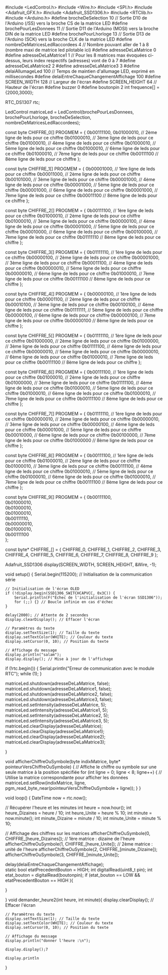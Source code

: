 #include <LedControl.h>
#include <Wire.h>
#include <SPI.h>
#include <Adafruit_GFX.h>
#include <Adafruit_SSD1306.h>
#include <RTClib.h>
#include <Arduino.h>
#define brocheDeSelection               10        // Sortie D10 de l'Arduino (/SS)  vers la broche CS  de la matrice LED
#define brochePourLesDonnees            11        // Sortie D11 de l'Arduino (MOSI) vers la broche DIN de la matrice LED
#define brochePourLhorloge              13        // Sortie D13 de l'Arduino (SCK)  vers la broche CLK de la matrice LED
#define nombreDeMatricesLedRaccordees   4         // Nombre pouvant aller de 1 à 8 (nombre maxi de matrice led pilotable ici)
#define adresseDeLaMatrice              0
#define adresseDeLaMatrice1             1  // Pour les 8 matrices max évoquées ci-dessus, leurs index respectifs (adresses) vont de 0 à 7
#define adresseDeLaMatrice2             2
#define adresseDeLaMatrice3             3
#define delaiAllumageLed                100       // Temps de maintien d'allumage LED, exprimé en millisecondes
#define delaiEntreChaqueChangementAffichage  100
#define SCREEN_WIDTH 128 // Largeur de l'écran
#define SCREEN_HEIGHT 64 // Hauteur de l'écran
#define buzzer 0
#define boutonpin 2
int frequence[] = {2000,3000};

RTC_DS1307 rtc;

LedControl matriceLed = LedControl(brochePourLesDonnees, brochePourLhorloge, brocheDeSelection, nombreDeMatricesLedRaccordees);

const byte CHIFFRE_0[] PROGMEM = {
  0b00111100, 
  0b01000010,   // 2ème ligne de leds pour ce chiffre
  0b01000010,   // 3ème ligne de leds pour ce chiffre
  0b01000010,   // 4ème ligne de leds pour ce chiffre
  0b01000010,   // 5ème ligne de leds pour ce chiffre
  0b01000010,   // 6ème ligne de leds pour ce chiffre
  0b01000010,   // 7ème ligne de leds pour ce chiffre
  0b00111100    // 8ème ligne de leds pour ce chiffre
};

const byte CHIFFRE_1[] PROGMEM = {
  0b00001000,   // 1ère ligne de leds pour ce chiffre
  0b00011000,   // 2ème ligne de leds pour ce chiffre
  0b00101000,   // 3ème ligne de leds pour ce chiffre
  0b00001000,   // 4ème ligne de leds pour ce chiffre
  0b00001000,   // 5ème ligne de leds pour ce chiffre
  0b00001000,   // 6ème ligne de leds pour ce chiffre
  0b00001000,   // 7ème ligne de leds pour ce chiffre
  0b00011100    // 8ème ligne de leds pour ce chiffre
};

const byte CHIFFRE_2[] PROGMEM = {
  0b00111100,   // 1ère ligne de leds pour ce chiffre
  0b01000010,   // 2ème ligne de leds pour ce chiffre
  0b01000010,   // 3ème ligne de leds pour ce chiffre
  0b00000100,   // 4ème ligne de leds pour ce chiffre
  0b00001000,   // 5ème ligne de leds pour ce chiffre
  0b00010000,   // 6ème ligne de leds pour ce chiffre
  0b00100000,   // 7ème ligne de leds pour ce chiffre
  0b01111110    // 8ème ligne de leds pour ce chiffre
};

const byte CHIFFRE_3[] PROGMEM = {
  0b01111110,   // 1ère ligne de leds pour ce chiffre
  0b00000100,   // 2ème ligne de leds pour ce chiffre
  0b00001000,   // 3ème ligne de leds pour ce chiffre
  0b00011100,   // 4ème ligne de leds pour ce chiffre
  0b00000010,   // 5ème ligne de leds pour ce chiffre
  0b00000010,   // 6ème ligne de leds pour ce chiffre
  0b01000010,   // 7ème ligne de leds pour ce chiffre
  0b00111100    // 8ème ligne de leds pour ce chiffre
};

const byte CHIFFRE_4[] PROGMEM = {
  0b00000100,   // 1ère ligne de leds pour ce chiffre
  0b00001100,   // 2ème ligne de leds pour ce chiffre
  0b00010100,   // 3ème ligne de leds pour ce chiffre
  0b00100100,   // 4ème ligne de leds pour ce chiffre
  0b01111111,   // 5ème ligne de leds pour ce chiffre
  0b00000100,   // 6ème ligne de leds pour ce chiffre
  0b00000100,   // 7ème ligne de leds pour ce chiffre
  0b00000100    // 8ème ligne de leds pour ce chiffre
};

const byte CHIFFRE_5[] PROGMEM = {
  0b01111110,   // 1ère ligne de leds pour ce chiffre
  0b01000000,   // 2ème ligne de leds pour ce chiffre
  0b01000000,   // 3ème ligne de leds pour ce chiffre
  0b01111100,   // 4ème ligne de leds pour ce chiffre
  0b00000010,   // 5ème ligne de leds pour ce chiffre
  0b00000010,   // 6ème ligne de leds pour ce chiffre
  0b01000010,   // 7ème ligne de leds pour ce chiffre
  0b00111100    // 8ème ligne de leds pour ce chiffre
};

const byte CHIFFRE_6[] PROGMEM = {
  0b00111100,   // 1ère ligne de leds pour ce chiffre
  0b01000010,   // 2ème ligne de leds pour ce chiffre
  0b01000000,   // 3ème ligne de leds pour ce chiffre
  0b01111100,   // 4ème ligne de leds pour ce chiffre
  0b01000010,   // 5ème ligne de leds pour ce chiffre
  0b01000010,   // 6ème ligne de leds pour ce chiffre
  0b01000010,   // 7ème ligne de leds pour ce chiffre
  0b00111100    // 8ème ligne de leds pour ce chiffre
};

const byte CHIFFRE_7[] PROGMEM = {
  0b01111110,   // 1ère ligne de leds pour ce chiffre
  0b00000010,   // 2ème ligne de leds pour ce chiffre
  0b00000010,   // 3ème ligne de leds pour ce chiffre
  0b00000100,   // 4ème ligne de leds pour ce chiffre
  0b00001000,   // 5ème ligne de leds pour ce chiffre
  0b00010000,   // 6ème ligne de leds pour ce chiffre
  0b00100000,   // 7ème ligne de leds pour ce chiffre
  0b01000000    // 8ème ligne de leds pour ce chiffre
};

const byte CHIFFRE_8[] PROGMEM = {
  0b00111100,   // 1ère ligne de leds pour ce chiffre
  0b01000010,   // 2ème ligne de leds pour ce chiffre
  0b01000010,   // 3ème ligne de leds pour ce chiffre
  0b00111100,   // 4ème ligne de leds pour ce chiffre
  0b01000010,   // 5ème ligne de leds pour ce chiffre
  0b01000010,   // 6ème ligne de leds pour ce chiffre
  0b01000010,   // 7ème ligne de leds pour ce chiffre
  0b00111100    // 8ème ligne de leds pour ce chiffre
};

const byte CHIFFRE_9[] PROGMEM = {
  0b00111100,   
  0b01000010,   
  0b01000010,  
  0b01000010,   
  0b00111110,   
  0b00000010,  
  0b01000010,   
  0b00111100    
};

const byte* CHIFFRE_[] = {
  CHIFFRE_0, CHIFFRE_1, CHIFFRE_2, CHIFFRE_3, CHIFFRE_4,
  CHIFFRE_5, CHIFFRE_6, CHIFFRE_7, CHIFFRE_8, CHIFFRE_9
};

Adafruit_SSD1306 display(SCREEN_WIDTH, SCREEN_HEIGHT, &Wire, -1);


void setup() {
Serial.begin(115200); // Initialisation de la communication série

    // Initialisation de l'écran OLED
    if (!display.begin(SSD1306_SWITCHCAPVCC, 0x3C)) {
        Serial.println(F("Échec de l'initialisation de l'écran SSD1306"));
        for (;;) {} // Boucle infinie en cas d'échec
    }

    delay(2000); // Attente de 2 secondes
    display.clearDisplay(); // Effacer l'écran

    // Paramètres du texte
    display.setTextSize(1); // Taille du texte
    display.setTextColor(WHITE); // Couleur du texte
    display.setCursor(0, 10); // Position du texte

    // Affichage du message
    display.println("salam");
    display.display(); // Mise à jour de l'affichage

  if (!rtc.begin()) {
  Serial.println("Erreur de communication avec le module RTC");
  while (1);
}


 
  matriceLed.shutdown(adresseDeLaMatrice, false); 
  matriceLed.shutdown(adresseDeLaMatrice1, false); 
  matriceLed.shutdown(adresseDeLaMatrice2, false); 
  matriceLed.shutdown(adresseDeLaMatrice3, false);       
  matriceLed.setIntensity(adresseDeLaMatrice, 5);
  matriceLed.setIntensity(adresseDeLaMatrice1, 5);
  matriceLed.setIntensity(adresseDeLaMatrice2, 5);
  matriceLed.setIntensity(adresseDeLaMatrice3, 5);       
  matriceLed.clearDisplay(adresseDeLaMatrice);   
  matriceLed.clearDisplay(adresseDeLaMatrice1);
  matriceLed.clearDisplay(adresseDeLaMatrice2);
  matriceLed.clearDisplay(adresseDeLaMatrice3);

  
}

void afficherChiffreOuSymbole(byte indixMatrice, byte* pointeurVersChiffreOuSymbole) {
  // Affiche le chiffre ou symbole sur une seule matrice à la position spécifiée
  for (int ligne = 0; ligne < 8; ligne++) {
    // Utilise la matrice correspondante pour afficher les données
    matriceLed.setRow(indixMatrice, ligne, pgm_read_byte_near(pointeurVersChiffreOuSymbole + ligne));
  }
}


void loop() {
DateTime now = rtc.now();

  // Récupérer l'heure et les minutes
  int heure = now.hour();
  int heure_Dizaines = heure / 10;
  int heure_Unite = heure % 10;
  int minute = now.minute();
  int minute_Dizaine = minute / 10;
  int minute_Unite = minute % 10;

  // Affichage des chiffres sur les matrices
  afficherChiffreOuSymbole(0, CHIFFRE_[heure_Dizaines]);   // 1ère matrice : dizaine de l'heure
  afficherChiffreOuSymbole(1, CHIFFRE_[heure_Unite]);      // 2ème matrice : unité de l'heure
  afficherChiffreOuSymbole(2, CHIFFRE_[minute_Dizaine]);   
  afficherChiffreOuSymbole(3, CHIFFRE_[minute_Unite]);     

  delay(delaiEntreChaqueChangementAffichage);   
  static bool etatPrecedentBouton = HIGH;
  int digitalRead(uint8_t pin);
  int etat_bouton = digitalRead(boutonpin);
  if (etat_bouton == LOW && etatPrecedentBouton == HIGH ){


  }
 
}
void demander_heure2(int heure, int minute){
    display.clearDisplay(); // Effacer l'écran

    // Paramètres du texte
    display.setTextSize(1); // Taille du texte
    display.setTextColor(WHITE); // Couleur du texte
    display.setCursor(0, 10); // Position du texte

    // Affichage du message
    display.println("donner l'heure :\n");

    display.display();7

    display.println
}
